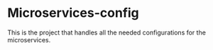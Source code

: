 # Microservices-config
This is the project that handles all the needed configurations for the microservices.

